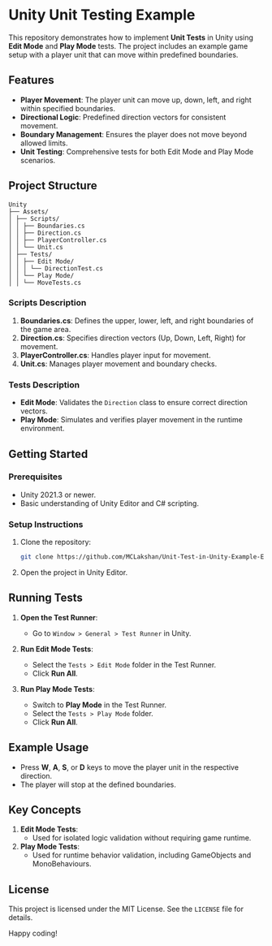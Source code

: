 # Unity Unit Testing Example

This repository demonstrates how to implement **Unit Tests** in Unity using **Edit Mode** and **Play Mode** tests. The project includes an example game setup with a player unit that can move within predefined boundaries.

## Features
- **Player Movement**: The player unit can move up, down, left, and right within specified boundaries.
- **Directional Logic**: Predefined direction vectors for consistent movement.
- **Boundary Management**: Ensures the player does not move beyond allowed limits.
- **Unit Testing**: Comprehensive tests for both Edit Mode and Play Mode scenarios.

## Project Structure
```
Unity
├── Assets/
│ ├── Scripts/
│ │ ├── Boundaries.cs
│ │ ├── Direction.cs
│ │ ├── PlayerController.cs
│ │ └── Unit.cs
│ ├── Tests/
│ │ ├── Edit Mode/
│ │ │ └── DirectionTest.cs
│ │ └── Play Mode/
│ │ └── MoveTests.cs
```

### Scripts Description
1. **Boundaries.cs**: Defines the upper, lower, left, and right boundaries of the game area.
2. **Direction.cs**: Specifies direction vectors (Up, Down, Left, Right) for movement.
3. **PlayerController.cs**: Handles player input for movement.
4. **Unit.cs**: Manages player movement and boundary checks.

### Tests Description
- **Edit Mode**: Validates the `Direction` class to ensure correct direction vectors.
- **Play Mode**: Simulates and verifies player movement in the runtime environment.

## Getting Started

### Prerequisites
- Unity 2021.3 or newer.
- Basic understanding of Unity Editor and C# scripting.

### Setup Instructions
1. Clone the repository:
   ```bash
   git clone https://github.com/MCLakshan/Unit-Test-in-Unity-Example-EnvisionStudio-Blog.git
   ```
2. Open the project in Unity Editor.

## Running Tests

1. **Open the Test Runner**:
   - Go to `Window > General > Test Runner` in Unity.

2. **Run Edit Mode Tests**:
   - Select the `Tests > Edit Mode` folder in the Test Runner.
   - Click **Run All**.

3. **Run Play Mode Tests**:
   - Switch to **Play Mode** in the Test Runner.
   - Select the `Tests > Play Mode` folder.
   - Click **Run All**.

## Example Usage

- Press **W**, **A**, **S**, or **D** keys to move the player unit in the respective direction.
- The player will stop at the defined boundaries.

## Key Concepts

1. **Edit Mode Tests**:
   - Used for isolated logic validation without requiring game runtime.
2. **Play Mode Tests**:
   - Used for runtime behavior validation, including GameObjects and MonoBehaviours.

## License

This project is licensed under the MIT License. See the `LICENSE` file for details.

Happy coding!
